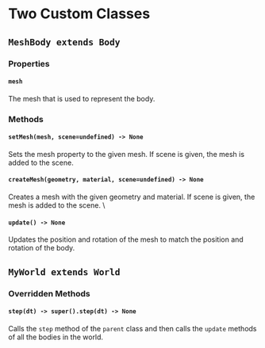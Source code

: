 # Two Custom Classes

## `MeshBody extends Body`
### Properties
#### `mesh`
The mesh that is used to represent the body.

### Methods
#### `setMesh(mesh, scene=undefined) -> None`
Sets the mesh property to the given mesh. If scene is given, the mesh is added to the scene.

#### `createMesh(geometry, material, scene=undefined) -> None`
Creates a mesh with the given geometry and material. If scene is given, the mesh is added to the scene. \

#### `update() -> None`
Updates the position and rotation of the mesh to match the position and rotation of the body.

     

## `MyWorld extends World`

### Overridden Methods
#### `step(dt) -> super().step(dt) -> None`
Calls the `step` method of the `parent` class and then calls the `update` methods of all the bodies in the world.

